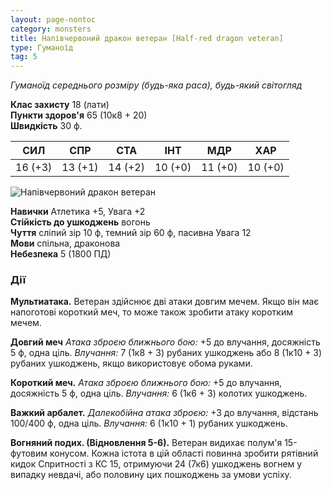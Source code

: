 ```yaml
---
layout: page-nontoc
category: monsters
title: Напівчервоний дракон ветеран [Half-red dragon veteran]
type: Гуманоїд
tag: 5
---
```


_Гуманоїд середнього розміру (будь-яка раса), будь-який світогляд_

**Клас захисту** 18 (лати)    
**Пункти здоров'я** 65 (10к8 + 20)    
**Швидкість** 30 ф.

| СИЛ     | СПР     | СТА     | ІНТ     | МДР     | ХАР     |
| ------- | ------- | ------- | ------- | ------- | ------- |
| 16 (+3) | 13 (+1) | 14 (+2) | 10 (+0) | 11 (+0) | 10 (+0) |

![Напівчервоний дракон ветеран](https://www.dndbeyond.com/avatars/thumbnails/30788/673/1000/1000/638062178858715934.png)

**Навички** Атлетика +5, Увага +2    
**Стійкість до ушкоджень** вогонь    
**Чуття** сліпий зір 10 ф, темний зір 60 ф, пасивна Увага 12    
**Мови** спільна, драконова    
**Небезпека** 5 (1800 ПД)

### Дії
**Мультиатака.** Ветеран здійснює дві атаки довгим мечем. Якщо він має напоготові короткий меч, то може також зробити атаку коротким мечем.    

**Довгий меч** _Атака зброєю ближнього бою:_ +5 до влучання, досяжність 5 ф, одна ціль. _Влучання:_ 7 (1к8 + 3) рубаних ушкоджень або 8 (1к10 + 3) рубаних ушкоджень, якщо використовує обома руками.    

**Короткий меч.** _Атака зброєю ближнього бою:_ +5 до влучання, досяжність 5 ф, одна ціль. _Влучання:_ 6 (1к6 + 3) колотих ушкоджень.    

**Важкий арбалет.** _Далекобійна атака зброєю:_ +3 до влучання, відстань 100/400 ф, одна ціль. _Влучання:_ 6 (1к10 + 1) рубаних ушкоджень.    

**Вогняний подих. (Відновлення 5-6).** Ветеран видихає полум'я 15-футовим конусом. Кожна істота в цій області повинна зробити рятівний кидок Спритності з КС 15, отримуючи 24 (7к6) ушкоджень вогнем у випадку невдачі, або половину цих пошкоджень за умови успіху.
